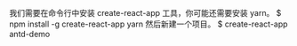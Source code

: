 我们需要在命令行中安装 create-react-app 工具，你可能还需要安装 yarn。
$ npm install -g create-react-app yarn
然后新建一个项目。
$ create-react-app antd-demo
